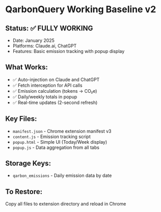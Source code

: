 # QarbonQuery Working Baseline v2

## Status: ✅ FULLY WORKING

- Date: January 2025
- Platforms: Claude.ai, ChatGPT
- Features: Basic emission tracking with popup display

## What Works:

- ✅ Auto-injection on Claude and ChatGPT
- ✅ Fetch interception for API calls
- ✅ Emission calculation (tokens → CO₂e)
- ✅ Daily/weekly totals in popup
- ✅ Real-time updates (2-second refresh)

## Key Files:

- `manifest.json` - Chrome extension manifest v3
- `content.js` - Emission tracking script
- `popup.html` - Simple UI (Today/Week display)
- `popup.js` - Data aggregation from all tabs

## Storage Keys:

- `qarbon_emissions` - Daily emission data by date

## To Restore:

Copy all files to extension directory and reload in Chrome
